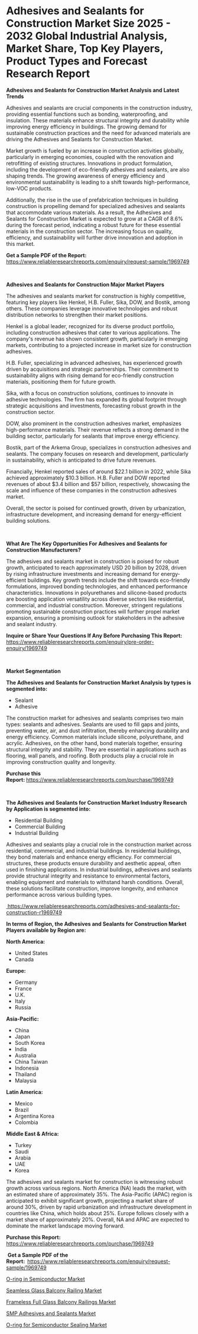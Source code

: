 <p><h1>Adhesives and Sealants for Construction Market Size 2025 - 2032 Global Industrial Analysis, Market Share, Top Key Players, Product Types and Forecast Research Report</h1></p><p><strong>Adhesives and Sealants for Construction Market Analysis and Latest Trends</strong></p>
<p><p>Adhesives and sealants are crucial components in the construction industry, providing essential functions such as bonding, waterproofing, and insulation. These materials enhance structural integrity and durability while improving energy efficiency in buildings. The growing demand for sustainable construction practices and the need for advanced materials are driving the Adhesives and Sealants for Construction Market.</p><p>Market growth is fueled by an increase in construction activities globally, particularly in emerging economies, coupled with the renovation and retrofitting of existing structures. Innovations in product formulation, including the development of eco-friendly adhesives and sealants, are also shaping trends. The growing awareness of energy efficiency and environmental sustainability is leading to a shift towards high-performance, low-VOC products.</p><p>Additionally, the rise in the use of prefabrication techniques in building construction is propelling demand for specialized adhesives and sealants that accommodate various materials. As a result, the Adhesives and Sealants for Construction Market is expected to grow at a CAGR of 8.6% during the forecast period, indicating a robust future for these essential materials in the construction sector. The increasing focus on quality, efficiency, and sustainability will further drive innovation and adoption in this market.</p></p>
<p><strong>Get a Sample PDF of the Report:&nbsp;</strong> <a href="https://www.reliableresearchreports.com/enquiry/request-sample/1969749?utm_campaign=117&utm_medium=2&utm_source=Github&utm_content=ia&utm_term=04022025&utm_id=adhesives-and-sealants-for-construction">https://www.reliableresearchreports.com/enquiry/request-sample/1969749</a></p>
<p>&nbsp;</p>
<p><strong>Adhesives and Sealants for Construction Major Market Players</strong></p>
<p><p>The adhesives and sealants market for construction is highly competitive, featuring key players like Henkel, H.B. Fuller, Sika, DOW, and Bostik, among others. These companies leverage innovative technologies and robust distribution networks to strengthen their market positions. </p><p>Henkel is a global leader, recognized for its diverse product portfolio, including construction adhesives that cater to various applications. The company's revenue has shown consistent growth, particularly in emerging markets, contributing to a projected increase in market size for construction adhesives.</p><p>H.B. Fuller, specializing in advanced adhesives, has experienced growth driven by acquisitions and strategic partnerships. Their commitment to sustainability aligns with rising demand for eco-friendly construction materials, positioning them for future growth.</p><p>Sika, with a focus on construction solutions, continues to innovate in adhesive technologies. The firm has expanded its global footprint through strategic acquisitions and investments, forecasting robust growth in the construction sector.</p><p>DOW, also prominent in the construction adhesives market, emphasizes high-performance materials. Their revenue reflects a strong demand in the building sector, particularly for sealants that improve energy efficiency.</p><p>Bostik, part of the Arkema Group, specializes in construction adhesives and sealants. The company focuses on research and development, particularly in sustainability, which is anticipated to drive future revenues.</p><p>Financially, Henkel reported sales of around $22.1 billion in 2022, while Sika achieved approximately $10.3 billion. H.B. Fuller and DOW reported revenues of about $3.4 billion and $57 billion, respectively, showcasing the scale and influence of these companies in the construction adhesives market. </p><p>Overall, the sector is poised for continued growth, driven by urbanization, infrastructure development, and increasing demand for energy-efficient building solutions.</p></p>
<p>&nbsp;</p>
<p><strong>What Are The Key Opportunities For Adhesives and Sealants for Construction Manufacturers?</strong></p>
<p><p>The adhesives and sealants market in construction is poised for robust growth, anticipated to reach approximately USD 20 billion by 2028, driven by rising infrastructure investments and increasing demand for energy-efficient buildings. Key growth trends include the shift towards eco-friendly formulations, improved bonding technologies, and enhanced performance characteristics. Innovations in polyurethanes and silicone-based products are boosting application versatility across diverse sectors like residential, commercial, and industrial construction. Moreover, stringent regulations promoting sustainable construction practices will further propel market expansion, ensuring a promising outlook for stakeholders in the adhesive and sealant industry.</p></p>
<p><strong>Inquire or Share Your Questions If Any Before Purchasing This Report:</strong> <a href="https://www.reliableresearchreports.com/enquiry/pre-order-enquiry/1969749?utm_campaign=117&utm_medium=2&utm_source=Github&utm_content=ia&utm_term=04022025&utm_id=adhesives-and-sealants-for-construction">https://www.reliableresearchreports.com/enquiry/pre-order-enquiry/1969749</a></p>
<p>&nbsp;</p>
<p><strong>Market Segmentation</strong></p>
<p><strong>The Adhesives and Sealants for Construction Market Analysis by types is segmented into:</strong></p>
<p><ul><li>Sealant</li><li>Adhesive</li></ul></p>
<p><p>The construction market for adhesives and sealants comprises two main types: sealants and adhesives. Sealants are used to fill gaps and joints, preventing water, air, and dust infiltration, thereby enhancing durability and energy efficiency. Common materials include silicone, polyurethane, and acrylic. Adhesives, on the other hand, bond materials together, ensuring structural integrity and stability. They are essential in applications such as flooring, wall panels, and roofing. Both products play a crucial role in improving construction quality and longevity.</p></p>
<p><strong>Purchase this Report:&nbsp;</strong><a href="https://www.reliableresearchreports.com/purchase/1969749?utm_campaign=117&utm_medium=2&utm_source=Github&utm_content=ia&utm_term=04022025&utm_id=adhesives-and-sealants-for-construction">https://www.reliableresearchreports.com/purchase/1969749</a></p>
<p>&nbsp;</p>
<p><strong>The Adhesives and Sealants for Construction Market Industry Research by Application is segmented into:</strong></p>
<p><ul><li>Residential Building</li><li>Commercial Building</li><li>Industrial Building</li></ul></p>
<p><p>Adhesives and sealants play a crucial role in the construction market across residential, commercial, and industrial buildings. In residential buildings, they bond materials and enhance energy efficiency. For commercial structures, these products ensure durability and aesthetic appeal, often used in finishing applications. In industrial buildings, adhesives and sealants provide structural integrity and resistance to environmental factors, enabling equipment and materials to withstand harsh conditions. Overall, these solutions facilitate construction, improve longevity, and enhance performance across various building types.</p></p>
<p><a href="https://www.reliableresearchreports.com/adhesives-and-sealants-for-construction-r1969749?utm_campaign=117&utm_medium=2&utm_source=Github&utm_content=ia&utm_term=04022025&utm_id=adhesives-and-sealants-for-construction">&nbsp;https://www.reliableresearchreports.com/adhesives-and-sealants-for-construction-r1969749</a></p>
<p><strong>In terms of Region, the Adhesives and Sealants for Construction Market Players available by Region are:</strong></p>
<p>
    <p> <strong> North America: </strong>
        <ul>
            <li>United States</li>
            <li>Canada</li>
        </ul>
        </p> 
    <p> <strong> Europe: </strong>
        <ul>
            <li>Germany</li>
            <li>France</li>
            <li>U.K.</li>
            <li>Italy</li>
            <li>Russia</li>
        </ul>
        </p> 
    <p> <strong> Asia-Pacific: </strong>
        <ul>
            <li>China</li>
            <li>Japan</li>
            <li>South Korea</li>
            <li>India</li>
            <li>Australia</li>
            <li>China Taiwan</li>
            <li>Indonesia</li>
            <li>Thailand</li>
            <li>Malaysia</li>
        </ul>
        </p> 
    <p> <strong> Latin America: </strong>
        <ul>
            <li>Mexico</li>
            <li>Brazil</li>
            <li>Argentina Korea</li>
            <li>Colombia</li>
        </ul>
        </p> 
    <p> <strong> Middle East & Africa: </strong>
        <ul>
            <li>Turkey</li>
            <li>Saudi</li>
            <li>Arabia</li>
            <li>UAE</li>
            <li>Korea</li>
        </ul>
    </p>
    </p>
<p><p>The adhesives and sealants market for construction is witnessing robust growth across various regions. North America (NA) leads the market, with an estimated share of approximately 35%. The Asia-Pacific (APAC) region is anticipated to exhibit significant growth, projecting a market share of around 30%, driven by rapid urbanization and infrastructure development in countries like China, which holds about 25%. Europe follows closely with a market share of approximately 20%. Overall, NA and APAC are expected to dominate the market landscape moving forward.</p></p>
<p><strong>Purchase this Report: </strong><a href="https://www.reliableresearchreports.com/purchase/1969749?utm_campaign=117&utm_medium=2&utm_source=Github&utm_content=ia&utm_term=04022025&utm_id=adhesives-and-sealants-for-construction">https://www.reliableresearchreports.com/purchase/1969749</a></p>
<p>&nbsp;<strong>Get a Sample PDF of the Report:&nbsp;&nbsp;</strong><a href="https://www.reliableresearchreports.com/enquiry/request-sample/1969749?utm_campaign=117&utm_medium=2&utm_source=Github&utm_content=ia&utm_term=04022025&utm_id=adhesives-and-sealants-for-construction">https://www.reliableresearchreports.com/enquiry/request-sample/1969749</a></p>
<p><strong></strong></p>
<p><p><a href="https://github.com/AlisaRowe24/Market-Research-Report-List-1/blob/main/o-ring-in-semiconductor-market.md?utm_campaign=117&utm_medium=2&utm_source=Github&utm_content=ia&utm_term=04022025&utm_id=adhesives-and-sealants-for-construction">O-ring in Semiconductor Market</a></p><p><a href="https://github.com/phumlaaijem/Market-Research-Report-List-1/blob/main/seamless-glass-balcony-railing-market.md?utm_campaign=117&utm_medium=2&utm_source=Github&utm_content=ia&utm_term=04022025&utm_id=adhesives-and-sealants-for-construction">Seamless Glass Balcony Railing Market</a></p><p><a href="https://github.com/arvelm4nthig/Market-Research-Report-List-1/blob/main/frameless-full-glass-balcony-railings-market.md?utm_campaign=117&utm_medium=2&utm_source=Github&utm_content=ia&utm_term=04022025&utm_id=adhesives-and-sealants-for-construction">Frameless Full Glass Balcony Railings Market</a></p><p><a href="https://github.com/jaquelynhasenaue8/Market-Research-Report-List-1/blob/main/smp-adhesives-and-sealants-market.md?utm_campaign=117&utm_medium=2&utm_source=Github&utm_content=ia&utm_term=04022025&utm_id=adhesives-and-sealants-for-construction">SMP Adhesives and Sealants Market</a></p><p><a href="https://github.com/xanaanenkaly/Market-Research-Report-List-1/blob/main/o-ring-for-semiconductor-sealing-market.md?utm_campaign=117&utm_medium=2&utm_source=Github&utm_content=ia&utm_term=04022025&utm_id=adhesives-and-sealants-for-construction">O-ring for Semiconductor Sealing Market</a></p></p>